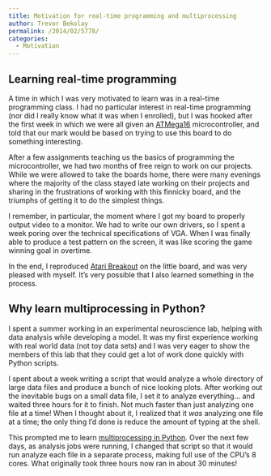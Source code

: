 ```yaml
---
title: Motivation for real-time programming and multiprocessing
author: Trevor Bekolay
permalink: /2014/02/5778/
categories:
  - Motivation
---
```

## Learning real-time programming

A time in which I was very motivated to learn was in a real-time programming class. I had no particular interest in real-time programming (nor did I really know what it was when I enrolled), but I was hooked after the first week in which we were all given an [ATMega16][1] microcontroller, and told that our mark would be based on trying to use this board to do something interesting.

After a few assignments teaching us the basics of programming the microcontroller, we had two months of free reign to work on our projects. While we were allowed to take the boards home, there were many evenings where the majority of the class stayed late working on their projects and sharing in the frustrations of working with this finnicky board, and the triumphs of getting it to do the simplest things.

I remember, in particular, the moment where I got my board to properly output video to a monitor. We had to write our own drivers, so I spent a week poring over the technical specifications of VGA. When I was finally able to produce a test pattern on the screen, it was like scoring the game winning goal in overtime.

In the end, I reproduced [Atari Breakout][2] on the little board, and was very pleased with myself. It&#8217;s very possible that I also learned something in the process.

## Why learn multiprocessing in Python?

I spent a summer working in an experimental neuroscience lab, helping with data analysis while developing a model. It was my first experience working with real world data (not toy data sets) and I was very eager to show the members of this lab that they could get a lot of work done quickly with Python scripts.

I spent about a week writing a script that would analyze a whole directory of large data files and produce a bunch of nice looking plots. After working out the inevitable bugs on a small data file, I set it to analyze everything&#8230; and waited three hours for it to finish. Not much faster than just analyzing one file at a time! When I thought about it, I realized that it *was* analyzing one file at a time; the only thing I&#8217;d done is reduce the amount of typing at the shell.

This prompted me to learn [multiprocessing in Python][3]. Over the next few days, as analysis jobs were running, I changed that script so that it would run analyze each file in a separate process, making full use of the CPU&#8217;s 8 cores. What originally took three hours now ran in about 30 minutes!

 [1]: http://www.atmel.ca/devices/ATMEGA16.aspx
 [2]: http://www.youtube.com/watch?feature=player_detailpage&v=QIs3UOTdsJM#t=42
 [3]: http://docs.python.org/2/library/multiprocessing.html
